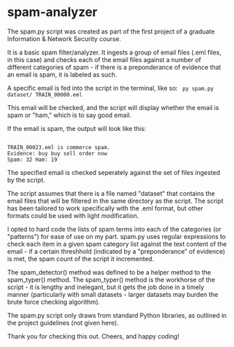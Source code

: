 # spam-analyzer

The spam.py script was created as part of the first project of a graduate Information & Network Security course.

It is a basic spam filter/analyzer. It ingests a group of email files (.eml files, in this case) and checks each of the email files
against a number of different categories of spam - if there is a preponderance of evidence that an email is spam, it is labeled as such.

A specific email is fed into the script in the terminal, like so:
<code>
py spam.py dataset/ TRAIN_00000.eml
</code>



This email will be checked, and the script will display whether the email is spam or "ham," which is to say good email. 

If the email is spam, the output will look like this:

<code>
TRAIN_00023.eml is commerce spam.
Evidence: buy buy sell order now
Spam: 32 Ham: 19
</code>


The specified email is checked seperately against the set of files ingested by the script. 

The script assumes that there is a file named "dataset" that contains the email files that will be filtered in the same directory as the 
script. The script has been tailored to work specifically with the .eml format, but other formats could be used with light modification. 

I opted to hard code the lists of spam terms into each of the categories (or "patterns") for ease of use on my part. 
spam.py uses regular expressions to check each item in a given spam category list against the text content of the email - if a certain
threshhold (indicated by a "preponderance" of evidence) is met, the spam count of the script it incremented. 

The spam_detector() method was defined to be a helper method to the spam_typer() method. The spam_typer() method is the workhorse of
the script - it is lengthy and inelegant, but it gets the job done in a timely manner (particularly with small datasets - larger datasets
may burden the brute force checking algorithm). 

The spam.py script only draws from standard Python libraries, as outlined in the project guidelines (not given here). 

Thank you for checking this out. Cheers, and happy coding! 
